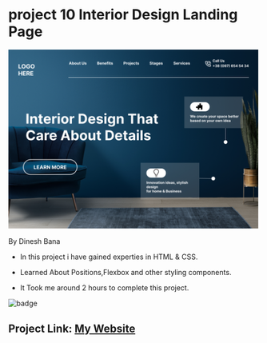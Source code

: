 # project 10 Interior Design Landing Page

![Image](Interior%20Design%20landing%20page.png)

By Dinesh Bana

- In this project i have gained experties in HTML & CSS.

- Learned About Positions,Flexbox and other styling components.

- It Took me around 2 hours to complete this project.

![badge](https://img.shields.io/badge/Interior%20Design%20Landing%20Page-HTML%20%26%20CSS-blue)

## Project Link: [My Website](https://crypto-webpage.netlify.app/)
